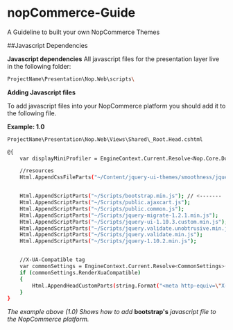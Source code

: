 # nopCommerce-Guide
A Guideline to built your own NopCommerce Themes

##Javascript Dependencies


**Javascript dependencies**
All javascript files for the presentation layer live in the following folder:

```sh
ProjectName\Presentation\Nop.Web\scripts\
```

**Adding Javascript files**

To add javascript files into your NopCommerce platform you should add it to the following file.

**Example: 1.0**

```sh
ProjectName\Presentation\Nop.Web\Views\Shared\_Root.Head.cshtml

@{
    var displayMiniProfiler = EngineContext.Current.Resolve<Nop.Core.Domain.StoreInformationSettings>().DisplayMiniProfilerInPublicStore;

    //resources
    Html.AppendCssFileParts("~/Content/jquery-ui-themes/smoothness/jquery-ui-1.10.3.custom.min.css");


    Html.AppendScriptParts("~/Scripts/bootstrap.min.js"); // <-------
    Html.AppendScriptParts("~/Scripts/public.ajaxcart.js");
    Html.AppendScriptParts("~/Scripts/public.common.js");
    Html.AppendScriptParts("~/Scripts/jquery-migrate-1.2.1.min.js");
    Html.AppendScriptParts("~/Scripts/jquery-ui-1.10.3.custom.min.js");
    Html.AppendScriptParts("~/Scripts/jquery.validate.unobtrusive.min.js");
    Html.AppendScriptParts("~/Scripts/jquery.validate.min.js");
    Html.AppendScriptParts("~/Scripts/jquery-1.10.2.min.js");


    //X-UA-Compatible tag
    var commonSettings = EngineContext.Current.Resolve<CommonSettings>();
    if (commonSettings.RenderXuaCompatible)
    {
        Html.AppendHeadCustomParts(string.Format("<meta http-equiv=\"X-UA-Compatible\" content=\"{0}\"/>", commonSettings.XuaCompatibleValue));
    }
}
```

*The example above (1.0) Shows how to add* **bootstrap's** *javascript file to the NopCommerce platform.*


